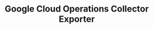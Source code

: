 ---
title: Google Cloud Operations Collector Exporter
registryType: exporter
isThirdParty: true
language: collector
tags:
  - go
  - exporter
  - collector
repo: https://github.com/open-telemetry/opentelemetry-collector-contrib/tree/main/exporter/googlecloudexporter
license: Apache 2.0
description: The Google Cloud Operations Exporter for the OpenTelemetry Collector.
authors: Google
otVersion: latest
---